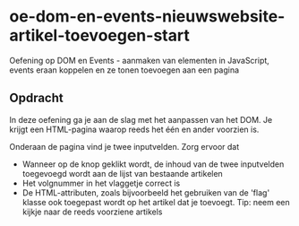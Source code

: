 # oe-dom-en-events-nieuwswebsite-artikel-toevoegen-start
Oefening op DOM en Events - aanmaken van elementen in JavaScript, events eraan koppelen en ze tonen toevoegen aan een pagina

## Opdracht
In deze oefening ga je aan de slag met het aanpassen van het DOM.
Je krijgt een HTML-pagina waarop reeds het één en ander voorzien is.

Onderaan de pagina vind je twee inputvelden. Zorg ervoor dat
* Wanneer op de knop geklikt wordt, de inhoud van de twee inputvelden toegevoegd wordt aan de lijst van bestaande artikelen
* Het volgnummer in het vlaggetje correct is
* De HTML-attributen, zoals bijvoorbeeld het gebruiken van de 'flag' klasse ook toegepast wordt op het artikel dat je toevoegt. 
Tip: neem een kijkje naar de reeds voorziene artikels

